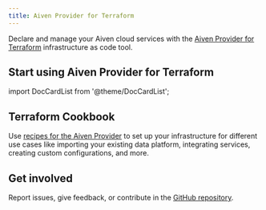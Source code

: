 ```yaml
---
title: Aiven Provider for Terraform
---
```


Declare and manage your Aiven cloud services with the [Aiven Provider for Terraform](https://registry.terraform.io/providers/aiven/aiven/latest/docs) infrastructure as code tool.

## Start using Aiven Provider for Terraform

import DocCardList from '@theme/DocCardList';

<DocCardList />

## Terraform Cookbook

Use [recipes for the Aiven Provider](https://aiven.io/developer/terraform) to set up your
infrastructure for different use cases like importing your existing data platform,
integrating services, creating custom configurations, and more.

## Get involved

Report issues, give feedback, or contribute in the
[GitHub repository](https://github.com/aiven/terraform-provider-aiven).
